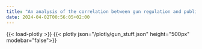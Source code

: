 ```yaml
---
title: "An analysis of the correlation between gun regulation and public safety in the United States of America"
date: 2024-04-02T00:56:05+02:00
---
```

{{< load-plotly >}}
{{< plotly json="/plotly/gun_stuff.json" height="500px" modebar="false">}}
